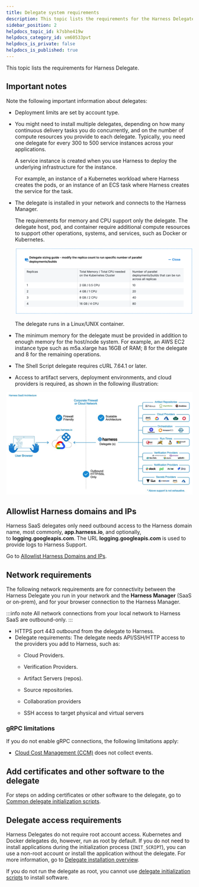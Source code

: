 ```yaml
---
title: Delegate system requirements
description: This topic lists the requirements for the Harness Delegate. 
sidebar_position: 2
helpdocs_topic_id: k7sbhe419w
helpdocs_category_id: vm60533pvt
helpdocs_is_private: false
helpdocs_is_published: true
---
```


This topic lists the requirements for Harness Delegate.

## Important notes

Note the following important information about delegates:

* Deployment limits are set by account type.

* You might need to install multiple delegates, depending on how many continuous delivery tasks you do concurrently, and on the number of compute resources you provide to each delegate. Typically, you need one delegate for every 300 to 500 service instances across your applications.  

	A service instance is created when you use Harness to deploy the underlying infrastructure for the instance.  

	For example, an instance of a Kubernetes workload where Harness creates the pods, or an instance of an ECS task where Harness creates the service for the task.

* The delegate is installed in your network and connects to the Harness Manager.
  
  The requirements for memory and CPU support only the delegate. The delegate host, pod, and container require additional compute resources to support other operations, systems, and services, such as Docker or Kubernetes.

   ![](./static/delegate-requirements-and-limitations-00.png)

  The delegate runs in a Linux/UNIX container.

* The minimum memory for the delegate must be provided in addition to enough memory for the host/node system. For example, an AWS EC2 instance type such as m5a.xlarge has 16GB of RAM; 8 for the delegate and 8 for the remaining operations.

* The Shell Script delegate requires cURL 7.64.1 or later.

* Access to artifact servers, deployment environments, and cloud providers is required, as shown in the following illustration:

![](./static/delegate-requirements-and-limitations-01.png)

## Allowlist Harness domains and IPs

Harness SaaS delegates only need outbound access to the Harness domain name, most commonly, **app.harness.io**, and optionally, to **logging.googleapis.com**. The URL **logging.googleapis.com** is used to provide logs to Harness Support.

Go to [Allowlist Harness Domains and IPs](/docs/platform/20_References/allowlist-harness-domains-and-ips.md).

## Network requirements

The following network requirements are for connectivity between the Harness Delegate you run in your network and the **Harness Manager** (SaaS or on-prem), and for your browser connection to the Harness Manager.

:::info note
All network connections from your local network to Harness SaaS are outbound-only.
:::

* HTTPS port 443 outbound from the delegate to Harness.
* Delegate requirements: The delegate needs API/SSH/HTTP access to the providers you add to Harness, such as:
	+ Cloud Providers.
	+ Verification Providers.
	+ Artifact Servers (repos).

	+ Source repositories.
	+ Collaboration providers
	+ SSH access to target physical and virtual servers

### gRPC limitations

If you do not enable gRPC connections, the following limitations apply:


* [Cloud Cost Management (CCM)](/docs/category/cloud-cost-management) does not collect events. 


## Add certificates and other software to the delegate

For steps on adding certificates or other software to the delegate, go to [Common delegate initialization scripts](/docs/platform/2_Delegates/delegate-reference/common-delegate-profile-scripts.md).

## Delegate access requirements

Harness Delegates do not require root account access. Kubernetes and Docker delegates do, however, run as root by default. If you do not need to install applications during the initialization process (`INIT_SCRIPT`), you can use a non-root account or install the application without the delegate. For more information, go to [Delegate installation overview](/docs/platform/2_Delegates/delegate-concepts/delegate-overview.md).

If you do not run the delegate as root, you cannot use [delegate initialization scripts](/docs/platform/2_Delegates/delegate-reference/common-delegate-profile-scripts.md) to install software.


